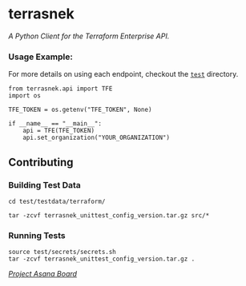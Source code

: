 # terrasnek

_A Python Client for the Terraform Enterprise API._

### Usage Example:

For more details on using each endpoint, checkout the [`test`](./test) directory.

```
from terrasnek.api import TFE
import os

TFE_TOKEN = os.getenv("TFE_TOKEN", None)

if __name__ == "__main__":
    api = TFE(TFE_TOKEN)
    api.set_organization("YOUR_ORGANIZATION")
```


## Contributing

### Building Test Data

```
cd test/testdata/terraform/

tar -zcvf terrasnek_unittest_config_version.tar.gz src/*
```

### Running Tests

```
source test/secrets/secrets.sh
tar -zcvf terrasnek_unittest_config_version.tar.gz .
```



_[Project Asana Board](https://app.asana.com/0/1128022822619695/1128022822619711)_